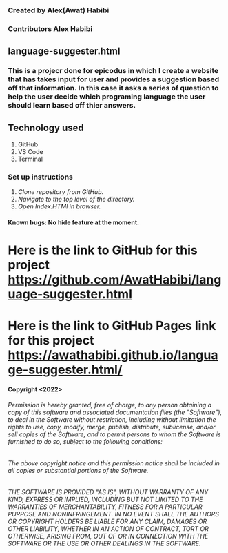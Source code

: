 ### Created by Alex(Awat) Habibi
### Contributors Alex Habibi
## language-suggester.html
### This is a projecr done for epicodus in which I create a website that has takes input for user and provides a suggestion based off that information. In this case it asks a series of question to help the user decide which programing language the user should learn based off thier answers.

## Technology used
  1. GitHub
  2. VS Code
  3. Terminal
### Set up instructions
  1. *Clone repository from GitHub.*
  2. *Navigate to the top level of the directory.*
  3. *Open Index.HTMl in browser.*

#### Known bugs: No hide feature at the moment.

# Here is the link to GitHub for this project  https://github.com/AwatHabibi/language-suggester.html
# Here is the link to GitHub Pages link for this project  https://awathabibi.github.io/language-suggester.html/

#### Copyright <2022> <Epicodus>
  
  ###### Permission is hereby granted, free of charge, to any person obtaining a copy of this software and associated documentation files (the "Software"), to deal in the Software without restriction, including without limitation the rights to use, copy, modify, merge, publish, distribute, sublicense, and/or sell copies of the Software, and to permit persons to whom the Software is furnished to do so, subject to the following conditions:
  ###### The above copyright notice and this permission notice shall be included in all copies or substantial portions of the Software.
  ###### THE SOFTWARE IS PROVIDED "AS IS", WITHOUT WARRANTY OF ANY KIND, EXPRESS OR IMPLIED, INCLUDING BUT NOT LIMITED TO THE WARRANTIES OF MERCHANTABILITY, FITNESS FOR A PARTICULAR PURPOSE AND NONINFRINGEMENT. IN NO EVENT SHALL THE AUTHORS OR COPYRIGHT HOLDERS BE LIABLE FOR ANY CLAIM, DAMAGES OR OTHER LIABILITY, WHETHER IN AN ACTION OF CONTRACT, TORT OR OTHERWISE, ARISING FROM, OUT OF OR IN CONNECTION WITH THE SOFTWARE OR THE USE OR OTHER DEALINGS IN THE SOFTWARE.